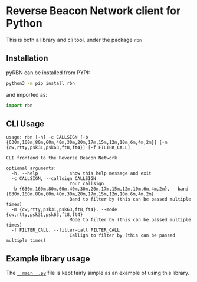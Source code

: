 # Reverse Beacon Network client for Python

This is both a library and cli tool, under the package `rbn`

## Installation

pyRBN can be installed from PYPI:

```sh
python3 -m pip install rbn
```

and imported as:

```python
import rbn
```

## CLI Usage

```text
usage: rbn [-h] -c CALLSIGN [-b {630m,160m,80m,60m,40m,30m,20m,17m,15m,12m,10m,6m,4m,2m}] [-m {cw,rtty,psk31,psk63,ft8,ft4}] [-f FILTER_CALL]

CLI frontend to the Reverse Beacon Network

optional arguments:
  -h, --help            show this help message and exit
  -c CALLSIGN, --callsign CALLSIGN
                        Your callsign
  -b {630m,160m,80m,60m,40m,30m,20m,17m,15m,12m,10m,6m,4m,2m}, --band {630m,160m,80m,60m,40m,30m,20m,17m,15m,12m,10m,6m,4m,2m}
                        Band to filter by (this can be passed multiple times)
  -m {cw,rtty,psk31,psk63,ft8,ft4}, --mode {cw,rtty,psk31,psk63,ft8,ft4}
                        Mode to filter by (this can be passed multiple times)
  -f FILTER_CALL, --filter-call FILTER_CALL
                        Callign to filter by (this can be passed multiple times)
```

## Example library usage

The [`__main__.py`](https://github.com/Ewpratten/pyRBN/blob/master/rbn/__main__.py) file is kept fairly simple as an example of using this library.
